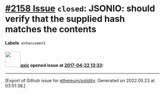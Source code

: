 # [\#2158 Issue](https://github.com/ethereum/solidity/issues/2158) `closed`: JSONIO: should verify that the supplied hash matches the contents
**Labels**: `enhancement`


#### <img src="https://avatars.githubusercontent.com/u/20340?v=4" width="50">[axic](https://github.com/axic) opened issue at [2017-04-22 13:33](https://github.com/ethereum/solidity/issues/2158):






-------------------------------------------------------------------------------



[Export of Github issue for [ethereum/solidity](https://github.com/ethereum/solidity). Generated on 2022.05.23 at 03:51:38.]
